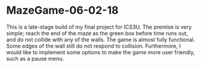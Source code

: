 # MazeGame-06-02-18
This is a late-stage build of my final project for ICS3U. The premise is very simple; reach the end of the maze as the green box before time runs out, and do not collide with any of the walls. The game is almost fully functional. Some edges of the wall still do not respond to collision. Furthermore, I would like to implement some options to make the game more user friendly, such as a pause menu.
